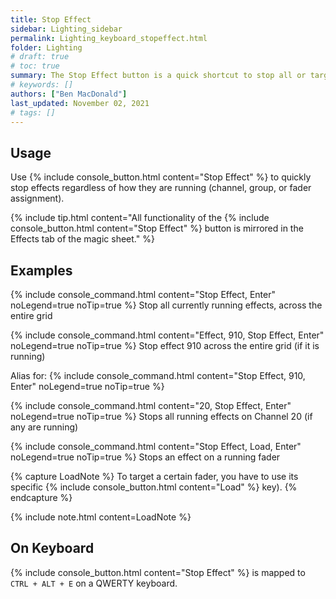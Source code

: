 ```yaml
---
title: Stop Effect
sidebar: Lighting_sidebar
permalink: Lighting_keyboard_stopeffect.html
folder: Lighting
# draft: true
# toc: true
summary: The Stop Effect button is a quick shortcut to stop all or targeted running effects.
# keywords: []
authors: ["Ben MacDonald"]
last_updated: November 02, 2021
# tags: []
---
```


## Usage
Use {% include console_button.html content="Stop Effect" %} to quickly stop effects regardless of how they are running (channel, group, or fader assignment).

{% include tip.html content="All functionality of the {% include console_button.html content="Stop Effect" %} button is mirrored in the Effects tab of the magic sheet." %}

## Examples
{% include console_command.html content="Stop Effect, Enter" noLegend=true noTip=true %}
Stop all currently running effects, across the entire grid

{% include console_command.html content="Effect, 910, Stop Effect, Enter" noLegend=true noTip=true %}
Stop effect 910 across the entire grid (if it is running)

Alias for:
{% include console_command.html content="Stop Effect, 910, Enter" noLegend=true noTip=true %}

{% include console_command.html content="20, Stop Effect, Enter" noLegend=true noTip=true %}
Stops all running effects on Channel 20 (if any are running)

{% include console_command.html content="Stop Effect, Load, Enter" noLegend=true noTip=true %}
Stops an effect on a running fader 

{% capture LoadNote %}
To target a certain fader, you have to use its specific {% include console_button.html content="Load" %} key).
{% endcapture %}

{% include note.html content=LoadNote %}

## On Keyboard
{% include console_button.html content="Stop Effect" %} is mapped to `CTRL + ALT + E` on a QWERTY keyboard.